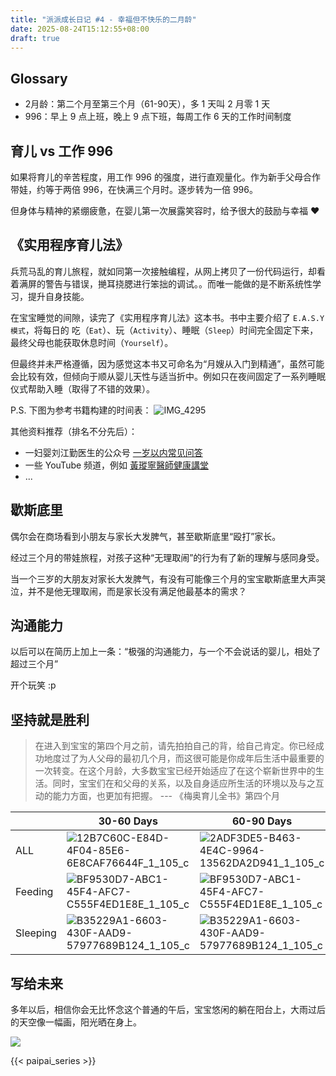 ```yaml
---
title: "派派成长日记 #4 - 幸福但不快乐的二月龄"
date: 2025-08-24T15:12:55+08:00
draft: true
---
```



## Glossary

- 2月龄：第二个月至第三个月（61-90天），多 1 天叫 2 月零 1 天
- 996：早上 9 点上班，晚上 9 点下班，每周工作 6 天的工作时间制度


## 育儿 vs 工作 996

如果将育儿的辛苦程度，用工作 996 的强度，进行直观量化。作为新手父母合作带娃，约等于两倍 996，在快满三个月时。逐步转为一倍 996。

但身体与精神的紧绷疲惫，在婴儿第一次展露笑容时，给予很大的鼓励与幸福 ❤️

## 《实用程序育儿法》

兵荒马乱的育儿旅程，就如同第一次接触编程，从网上拷贝了一份代码运行，却看着满屏的警告与错误，撧耳挠腮进行笨拙的调试。。而唯一能做的是不断系统性学习，提升自身技能。

在宝宝睡觉的间隙，读完了《实用程序育儿法》这本书。书中主要介绍了 `E.A.S.Y 模式`，将每日的 吃（`Eat`）、玩（`Activity`）、睡眠（`Sleep`）时间完全固定下来，最终父母也能获取休息时间（`Yourself`）。

但最终并未严格遵循，因为感觉这本书又可命名为“月嫂从入门到精通”，虽然可能会比较有效，但倾向于顺从婴儿天性与适当折中。例如只在夜间固定了一系列睡眠仪式帮助入睡（取得了不错的效果）。

P.S. 下图为参考书籍构建的时间表：
![IMG_4295](/images/blog/global/IMG_4295.png)


其他资料推荐（排名不分先后）：

- 一妇婴刘江勤医生的公众号 [一岁以内常见问答](https://mp.weixin.qq.com/mp/homepage?__biz=MjM5MzY5MTMwOQ==&hid=2&sn=59b8aee55f8f2170ec14936f8f1bf5bc&scene=1&devicetype=iOS17.4.1&version=18003d38&lang=zh_CN&nettype=WIFI&ascene=7&session_us=gh_d920d3f31154&fontScale=100%0A)
- 一些 YouTube 频道，例如 [黃瑽寧醫師健康講堂](https://www.youtube.com/@DrTNHuang)
- ...


## 歇斯底里

偶尔会在商场看到小朋友与家长大发脾气，甚至歇斯底里“殴打”家长。

经过三个月的带娃旅程，对孩子这种“无理取闹”的行为有了新的理解与感同身受。

当一个三岁的大朋友对家长大发脾气，有没有可能像三个月的宝宝歇斯底里大声哭泣，并不是他无理取闹，而是家长没有满足他最基本的需求？


## 沟通能力

以后可以在简历上加上一条：“极强的沟通能力，与一个不会说话的婴儿，相处了超过三个月”

开个玩笑 :p


## 坚持就是胜利

> 在进入到宝宝的第四个月之前，请先拍拍自己的背，给自己肯定。你已经成功地度过了为人父母的最初几个月，而这很可能是你成年后生活中最重要的一次转变。在这个月龄，大多数宝宝已经开始适应了在这个崭新世界中的生活。同时，宝宝们在和父母的关系，以及自身适应所生活的环境以及与之互动的能力方面，也更加有把握。  --- 《梅奥育儿全书》第四个月



|  | 30-60 Days | 60-90 Days |
|---|---|---|
| ALL | ![12B7C60C-E84D-4F04-85E6-6E8CAF76644F_1_105_c](/images/blog/global/12B7C60C-E84D-4F04-85E6-6E8CAF76644F_1_105_c.jpeg) | ![2ADF3DE5-B463-4E4C-9964-13562DA2D941_1_105_c](/images/blog/global/2ADF3DE5-B463-4E4C-9964-13562DA2D941_1_105_c.jpeg) |
| Feeding | ![BF9530D7-ABC1-45F4-AFC7-C555F4ED1E8E_1_105_c](/images/blog/global/BF9530D7-ABC1-45F4-AFC7-C555F4ED1E8E_1_105_c.jpeg) | ![BF9530D7-ABC1-45F4-AFC7-C555F4ED1E8E_1_105_c](/images/blog/global/BF9530D7-ABC1-45F4-AFC7-C555F4ED1E8E_1_105_c.jpeg) |
| Sleeping | ![B35229A1-6603-430F-AAD9-57977689B124_1_105_c](/images/blog/global/B35229A1-6603-430F-AAD9-57977689B124_1_105_c.jpeg) | ![B35229A1-6603-430F-AAD9-57977689B124_1_105_c](/images/blog/global/B35229A1-6603-430F-AAD9-57977689B124_1_105_c.jpeg) |


## 写给未来

多年以后，相信你会无比怀念这个普通的午后，宝宝悠闲的躺在阳台上，大雨过后的天空像一幅画，阳光晒在身上。  

![](/images/blog/global/17560417963250.jpg)


{{< paipai_series >}}